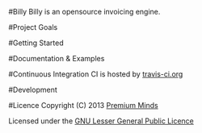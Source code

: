 #Billy
Billy is an opensource invoicing engine.

#Project Goals

#Getting Started

#Documentation & Examples

#Continuous Integration
CI is hosted by [travis-ci.org](https://travis-ci.org/)

#Development

#Licence
Copyright (C) 2013 [Premium Minds](http://www.premium-minds.com/)

Licensed under the [GNU Lesser General Public Licence](http://www.gnu.org/licenses/lgpl.html)
